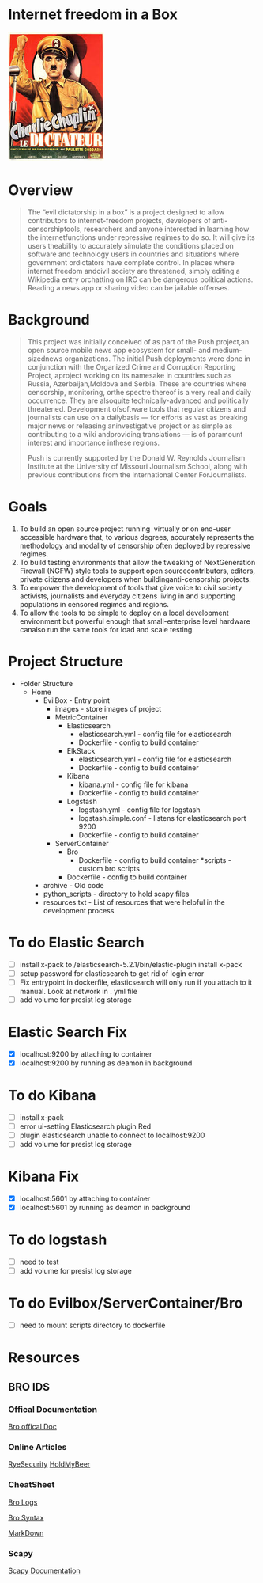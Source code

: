 # Internet freedom in a Box
![charlie_image](https://github.com/PushOCCRP/Network-Research/blob/master/EvilBox/Images/charlie.png)

# Overview
> The​ ​“evil​ ​dictatorship​ ​in​ ​a​ ​box”​ ​is​ ​a​ ​project​ ​designed​ ​to​ ​allow​ ​contributors​ ​to 
> internet-freedom​ ​projects,​ ​developers​ ​of​ ​anti-censorship​ ​tools,​ ​researchers​ ​and​ ​anyone 
> interested​ ​in​ ​learning​ ​how​ ​the​ ​internet​ ​functions​ ​under​ ​repressive​ ​regimes​ ​to​ ​do​ ​so.​ ​It​ ​will 
> give​ ​its​ ​users​ ​the​ ​ability​ ​to​ ​accurately​ ​simulate​ ​the​ ​conditions​ ​placed​ ​on​ ​software​ ​and 
> technology​ ​users​ ​in​ ​countries​ ​and​ ​situations​ ​where​ ​government​ ​or​ ​dictators​ ​have​ ​complete 
> control. 
> In​ ​places​ ​where​ ​internet​ ​freedom​ ​and​ ​civil​ ​society​ ​are​ ​threatened,​ ​simply​ ​editing​ ​a 
> Wikipedia​ ​entry​ ​or​ ​chatting​ ​on​ ​IRC​ ​can​ ​be​ ​dangerous​ ​political​ ​actions.​ ​Reading​ ​a​ ​news​ ​app 
> or​ ​sharing​ ​video​ ​can​ ​be​ ​jailable​ ​offenses.

# Background
> This​ ​project​ ​was​ ​initially​ ​conceived​ ​of​ ​as​ ​part​ ​of​ ​the​ ​Push​ ​project,​ ​an​ ​open​ ​source​ ​mobile 
> news​ ​app​ ​ecosystem​ ​for​ ​small-​ ​and​ ​medium-sized​ ​news​ ​organizations.​ ​The​ ​initial​ ​Push 
> deployments​ ​were​ ​done​ ​in​ ​conjunction​ ​with​ ​the​ ​Organized​ ​Crime​ ​and​ ​Corruption​ ​Reporting 
> Project,​ ​a​ ​project​ ​working​ ​on​ ​its​ ​namesake​ ​in​ ​countries​ ​such​ ​as​ ​Russia,​ ​Azerbaijan,​ ​Moldova 
> and​ ​Serbia.​ ​These​ ​are​ ​countries​ ​where​ ​censorship,​ ​monitoring,​ ​or​ ​the​ ​spectre​ ​thereof​ ​is​ ​a 
> very​ ​real​ ​and​ ​daily​ ​occurrence.​ ​They​ ​are​ ​also​ ​quite​ ​technically-advanced​ ​and​ ​politically 
> threatened.​ ​Development​ ​of​ ​software​ ​tools​ ​that​ ​regular​ ​citizens​ ​and​ ​journalists​ ​can​ ​use​ ​on 
> a​ ​daily​ ​basis​ ​—​ ​for​ ​efforts​ ​as​ ​vast​ ​as​ ​breaking​ ​major​ ​news​ ​or​ ​releasing​ ​an​ ​investigative 
> project​ ​or​ ​as​ ​simple​ ​as​ ​contributing​ ​to​ ​a​ ​wiki​ ​and​ ​providing​ ​translations​ ​—​ ​is​ ​of​ ​paramount 
> interest​ ​and​ ​importance​ ​in​ ​these​ ​regions. ​
> 
> Push​ ​is​ ​currently​ ​supported​ ​by​ ​the​ ​Donald​ ​W.​ ​Reynolds​ ​Journalism​ ​Institute​ ​at​ ​the 
> University​ ​of​ ​Missouri​ ​Journalism​ ​School,​ ​along​ ​with​ ​previous​ ​contributions​ ​from​ ​the 
> International​ ​Center​ ​For​ ​Journalists.

# Goals
1. To​ ​build​ ​an​ ​open​ ​source​ ​project​ ​running​ ​ ​virtually​ ​or​ ​on​ ​end-user​ ​accessible 
hardware​ ​that,​ ​to​ ​various​ ​degrees,​ ​accurately​ ​represents​ ​the​ ​methodology​ ​and 
modality​ ​of​ ​censorship​ ​often​ ​deployed​ ​by​ ​repressive​ ​regimes. 
2. To​ ​build​ ​testing​ ​environments​ ​that​ ​allow​ ​the​ ​tweaking​ ​of​ ​Next​ ​Generation​ ​Firewall 
(NGFW)​ ​style​ ​tools​ ​to​ ​support​ ​open​ ​source​ ​contributors,​ ​editors,​ ​private​ ​citizens​ ​and 
developers​ ​when​ ​building​ ​anti-censorship​ ​projects. 
3. To​ ​empower​ ​the​ ​development​ ​of​ ​tools​ ​that​ ​give​ ​voice​ ​to​ ​civil​ ​society​ ​activists, 
journalists​ ​and​ ​everyday​ ​citizens​ ​living​ ​in​ ​and​ ​supporting​ ​populations​ ​in​ ​censored 
regimes​ ​and​ ​regions. 
4. To​ ​allow​ ​the​ ​tools​ ​to​ ​be​ ​simple​ ​to​ ​deploy​ ​on​ ​a​ ​local​ ​development​ ​environment​ ​but 
powerful​ ​enough​ ​that​ ​small-enterprise​ ​level​ ​hardware​ ​can​ ​also​ ​run​ ​the​ ​same​ ​tools 
for​ ​load​ ​and​ ​scale​ ​testing. 

# Project Structure

* Folder Structure
	* Home
		* EvilBox - Entry point
			* images - store images of project 
			* MetricContainer 
				* Elasticsearch
					* elasticsearch.yml - config file for elasticsearch
					* Dockerfile - config to build container
				* ElkStack
					* elasticsearch.yml - config file for elasticsearch
					* Dockerfile - config to build container
				* Kibana
					* kibana.yml - config file for kibana
					* Dockerfile - config to build container
				* Logstash
					* logstash.yml - config file for logstash
					* logstash.simple.conf - listens for elasticsearch port 9200
					* Dockerfile - config to build container
			* ServerContainer
				* Bro
					* Dockerfile - config to build container
					*scripts - custom bro scripts 
				* Dockerfile - config to build container
		* archive - Old code
		* python_scripts - directory to hold scapy files
		* resources.txt - List of resources that were helpful in the development process

# To do Elastic Search
- [ ] install x-pack to /elasticsearch-5.2.1/bin/elastic-plugin install x-pack
- [ ] setup password for elasticsearch to get rid of login error
- [ ] Fix entrypoint in dockerfile, elasticsearch will only run if you attach to it manual.  Look at network in . yml file
- [ ] add volume for presist log storage

# Elastic Search Fix
- [x] localhost:9200 by attaching to container
- [x] localhost:9200 by running as deamon in background

# To do Kibana 
- [ ] install x-pack
- [ ] error ui-setting Elasticsearch plugin Red
- [ ] plugin elasticsearch unable to connect to localhost:9200
- [ ] add volume for presist log storage

# Kibana Fix
- [x] localhost:5601 by attaching to container
- [x] localhost:5601 by running as deamon in background

# To do logstash
- [ ] need to test
- [ ] add volume for presist log storage

# To do Evilbox/ServerContainer/Bro
- [ ] need to mount scripts directory to dockerfile

# Resources
## BRO IDS

### Offical Documentation
[Bro offical Doc](https://www.bro.org/)

### Online Articles
[RyeSecurity](http://ryesecurity.blogspot.com/2012/05/learning-bro-scripting-language.html)
[HoldMyBeer](https://holdmybeer.xyz/2017/06/25/intro-to-threat-intelligence-with-bro-and-elk/)


### CheatSheet
[Bro Logs](/.https://github.com/corelight/bro-cheatsheets/blob/master/Corelight-Bro-Cheatsheets-2.5.pdf)

[Bro Syntax](./http://blog.bro.org/2011/11/bro-language-cheat-sheet.html)

[MarkDown](https://guides.github.com/pdfs/markdown-cheatsheet-online.pdf)

### Scapy
[Scapy Documentation](https://phaethon.github.io/scapy/api/usage.html#recipes)